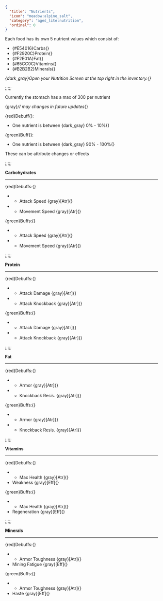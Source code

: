 ```json
{
  "title": "Nutrients",
  "icon": "meadow:alpine_salt",
  "category": "aged_lite:nutrition",
  "ordinal": 0
}
```

Each food has its own 5 nutrient values which consist of:

- {#E54016}Carbs{}
- {#F2920C}Protein{}
- {#F2E01A}Fat{}
- {#65CC0C}Vitamins{}
- {#B2B2B2}Minerals{}

*{dark_gray}Open your Nutrition Screen at the top right in the inventory.{}*

;;;;;

Currently the stomach has a max of 300 per nutrient

{gray}*// may changes in future updates*{}


{red}Debuff{}:
- One nutrient is between {dark_gray}
0% - 10%{}

{green}Buff{}:
- One nutrient is between {dark_gray}
90% - 100%{}


These can be attribute changes or effects

;;;;;


**Carbohydrates**

---

{red}Debuffs:{}
- - Attack Speed {gray}[Atr]{}
- - Movement Speed {gray}[Atr]{}

{green}Buffs:{}
- + Attack Speed {gray}[Atr]{}
- + Movement Speed {gray}[Atr]{}

;;;;;


**Protein**

---

{red}Debuffs:{}
- - Attack Damage {gray}[Atr]{}
- - Attack Knockback {gray}[Atr]{}

{green}Buffs:{}
- + Attack Damage {gray}[Atr]{}
- + Attack Knockback {gray}[Atr]{}

;;;;;


**Fat**

---

{red}Debuffs:{}
- - Armor {gray}[Atr]{}
- - Knockback Resis. {gray}[Atr]{}

{green}Buffs:{}
- + Armor {gray}[Atr]{}
- + Knockback Resis. {gray}[Atr]{}

;;;;;


**Vitamins**

---

{red}Debuffs:{}
- - Max Health {gray}[Atr]{}
- Weakness {gray}[Eff]{}

{green}Buffs:{}
- + Max Health {gray}[Atr]{}
- Regeneration {gray}[Eff]{}

;;;;;


**Minerals**

---

{red}Debuffs:{}
- - Armor Toughness {gray}[Atr]{}
- Mining Fatigue {gray}[Eff]{}

{green}Buffs:{}
- + Armor Toughness {gray}[Atr]{}
- Haste {gray}[Eff]{}